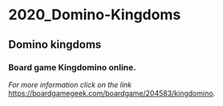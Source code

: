 # 2020_Domino-Kingdoms
## Domino kingdoms
### Board game Kingdomino online.
_For more information click on the link_
https://boardgamegeek.com/boardgame/204583/kingdomino.
